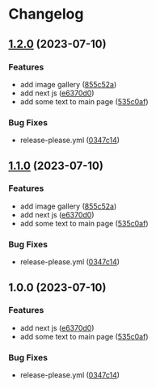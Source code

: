 # Changelog

## [1.2.0](https://github.com/Waldemar148/test-google-versiong/compare/v1.1.0...v1.2.0) (2023-07-10)


### Features

* add image gallery ([855c52a](https://github.com/Waldemar148/test-google-versiong/commit/855c52adc9587bb39802f01d911ff48589eab835))
* add next js ([e6370d0](https://github.com/Waldemar148/test-google-versiong/commit/e6370d0320bc8c9c1bde0388d98c2e657f31f5f3))
* add some text to main page ([535c0af](https://github.com/Waldemar148/test-google-versiong/commit/535c0af4aefb72aa8b00ad707bf98b924485b348))


### Bug Fixes

* release-please.yml ([0347c14](https://github.com/Waldemar148/test-google-versiong/commit/0347c14c35cf047c6a8e5c13eedd77c6582fa105))

## [1.1.0](https://github.com/Waldemar148/test-google-versiong/compare/v1.0.0...v1.1.0) (2023-07-10)


### Features

* add image gallery ([855c52a](https://github.com/Waldemar148/test-google-versiong/commit/855c52adc9587bb39802f01d911ff48589eab835))
* add next js ([e6370d0](https://github.com/Waldemar148/test-google-versiong/commit/e6370d0320bc8c9c1bde0388d98c2e657f31f5f3))
* add some text to main page ([535c0af](https://github.com/Waldemar148/test-google-versiong/commit/535c0af4aefb72aa8b00ad707bf98b924485b348))


### Bug Fixes

* release-please.yml ([0347c14](https://github.com/Waldemar148/test-google-versiong/commit/0347c14c35cf047c6a8e5c13eedd77c6582fa105))

## 1.0.0 (2023-07-10)


### Features

* add next js ([e6370d0](https://github.com/Waldemar148/test-google-versiong/commit/e6370d0320bc8c9c1bde0388d98c2e657f31f5f3))
* add some text to main page ([535c0af](https://github.com/Waldemar148/test-google-versiong/commit/535c0af4aefb72aa8b00ad707bf98b924485b348))


### Bug Fixes

* release-please.yml ([0347c14](https://github.com/Waldemar148/test-google-versiong/commit/0347c14c35cf047c6a8e5c13eedd77c6582fa105))
